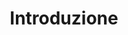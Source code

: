 ---
layout: overview.njk
tags: 
    - level3
    - dshome
key: overview-lean_it
title: Introduzione
alternativetitle: Design System Lean
parent: lean_it
order: 1
componentbrowser: true
availablelanguages: 
    - de
    - en
---